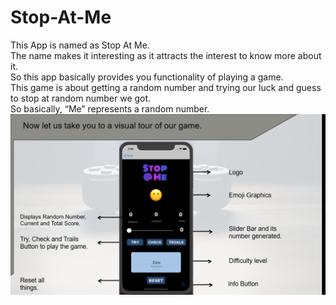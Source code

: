 # Stop-At-Me
This App is named as Stop At Me.<br>
The name makes it interesting as it attracts the interest to know more about it.<br>
So this app basically provides you functionality of playing a game.<br>
This game is about getting a random number and trying our luck and guess to stop at random number we got.<br>
So basically, “Me” represents a random number.<br>
<img src="Assignment1/Guess Design 2/Stopatme.PNG">
 
